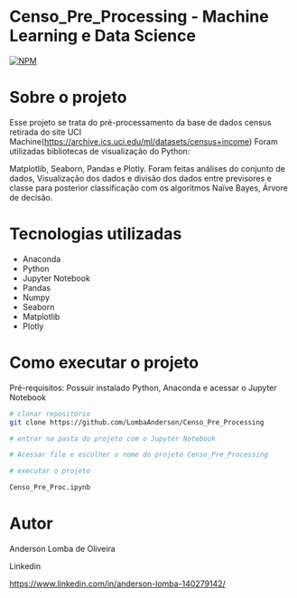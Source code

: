 # Censo_Pre_Processing - Machine Learning e Data Science
[![NPM](https://img.shields.io/npm/l/react)](https://github.com/LombaAnderson/Censo_Pre_Processing/blob/main/LICENSE)

# Sobre o projeto
Esse projeto se trata do pré-processamento da base de dados census retirada do site UCI Machine(https://archive.ics.uci.edu/ml/datasets/census+income) Foram utilizadas bibliotecas de visualização do Python:

Matplotlib, Seaborn, Pandas e Plotly. Foram feitas análises do conjunto de dados, Visualização dos dados e divisão dos dados entre previsores e classe para posterior classificação com os algoritmos Naïve Bayes, Árvore de decisão. 

# Tecnologias utilizadas

- Anaconda
- Python
- Jupyter Notebook
- Pandas
- Numpy
- Seaborn
- Matplotlib 
- Plotly


# Como executar o projeto

Pré-requisitos: Possuir instalado Python, Anaconda e acessar o Jupyter Notebook 

```bash
# clonar repositório
git clone https://github.com/LombaAnderson/Censo_Pre_Processing

# entrar na pasta do projeto com o Jupyter Notebook

# Acessar file e escolher o nome do projeto Censo_Pre_Processing

# executar o projeto

Censo_Pre_Proc.ipynb

```

# Autor

Anderson Lomba de Oliveira

Linkedin

https://www.linkedin.com/in/anderson-lomba-140279142/




